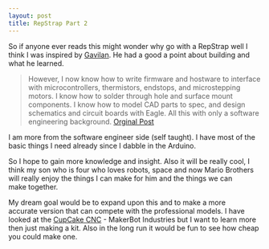 ```yaml
--- 
layout: post
title: RepStrap Part 2
---
```

So if anyone ever reads this might wonder why go with a RepStrap well I think I was inspired by [Gavilan](http://www.onshoulders.org). He had a good a point about building and what he learned.

> However, I now know how to write firmware and hostware to interface with microcontrollers, thermistors, endstops, and microstepping motors. 
> I know how to solder through hole and surface mount components. I know how to model CAD parts to spec, and design schematics and circuit boards with Eagle. 
> All this with only a software engineering background.
> [Orginal Post](http://hackaday.com/2010/08/29/from-repstrap-to-reprap-a-3d-printer-is-born/#comment-175181)

I am more from the software engineer side (self taught). I have most of the basic things I need already since I dabble in the Arduino.

So I hope to gain more knowledge and insight. Also it will be really cool, I think my son who is four who loves robots, space and now Mario Brothers will really enjoy the things I can make for him and the things we can make together.

My dream goal would be to expand upon this and to make a more accurate version that can compete with the professional models.
I have looked at the [CupCake CNC](http://store.makerbot.com/cupcake-cnc/cupcake-cnc-basic.html) - MakerBot Industries</a> but I want to learn more then just making a kit. Also in the long run it would be fun to see how cheap you could make one.
